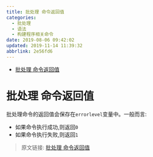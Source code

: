 ```yaml
---
title: 批处理 命令返回值
categories: 
  - 批处理
  - 语法
  - 构建程序相关命令
date: 2019-08-06 09:42:02
updated: 2019-11-14 11:39:32
abbrlink: 2e56fd6
---
```

<div id='my_toc'>

- [批处理 命令返回值](/blog/2e56fd6/#批处理-命令返回值)

</div>
<!--more-->
<script>if (navigator.platform.toLowerCase() == 'win32'){document.getElementById('my_toc').style.display = 'none';}</script>

<!--end-->
# 批处理 命令返回值 #
批处理命令的返回值会保存在`errorlevel`变量中。一般而言:
- 如果命令执行成功,则返回`0`
- 如果命令执行失败,则返回`1`

>原文链接: [批处理 命令返回值](https://lanlan2017.github.io/blog/2e56fd6/)
